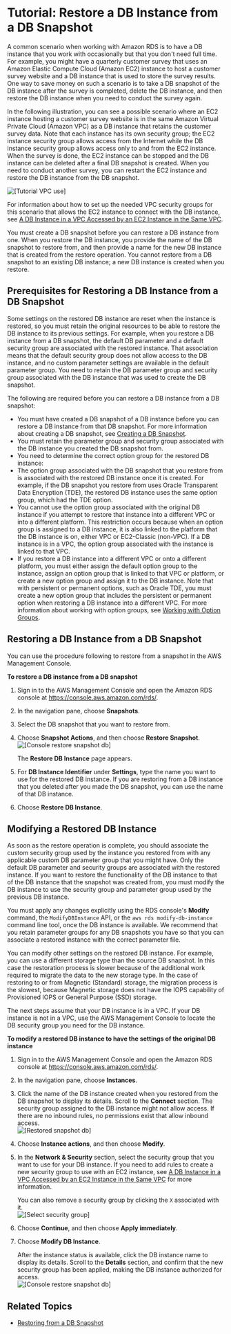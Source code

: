 # Tutorial: Restore a DB Instance from a DB Snapshot<a name="CHAP_Tutorials.RestoringFromSnapshot"></a>

A common scenario when working with Amazon RDS is to have a DB instance that you work with occasionally but that you don't need full time\. For example, you might have a quarterly customer survey that uses an Amazon Elastic Compute Cloud \(Amazon EC2\) instance to host a customer survey website and a DB instance that is used to store the survey results\. One way to save money on such a scenario is to take a DB snapshot of the DB instance after the survey is completed, delete the DB instance, and then restore the DB instance when you need to conduct the survey again\. 

In the following illustration, you can see a possible scenario where an EC2 instance hosting a customer survey website is in the same Amazon Virtual Private Cloud \(Amazon VPC\) as a DB instance that retains the customer survey data\. Note that each instance has its own security group; the EC2 instance security group allows access from the Internet while the DB instance security group allows access only to and from the EC2 instance\. When the survey is done, the EC2 instance can be stopped and the DB instance can be deleted after a final DB snapshot is created\. When you need to conduct another survey, you can restart the EC2 instance and restore the DB instance from the DB snapshot\. 

![\[Tutorial VPC use\]](http://docs.aws.amazon.com/AmazonRDS/latest/UserGuide/images/tut-restoring1.png)

For information about how to set up the needed VPC security groups for this scenario that allows the EC2 instance to connect with the DB instance, see [A DB Instance in a VPC Accessed by an EC2 Instance in the Same VPC](USER_VPC.Scenarios.md#USER_VPC.Scenario1)\. 

 You must create a DB snapshot before you can restore a DB instance from one\. When you restore the DB instance, you provide the name of the DB snapshot to restore from, and then provide a name for the new DB instance that is created from the restore operation\. You cannot restore from a DB snapshot to an existing DB instance; a new DB instance is created when you restore\. 

## Prerequisites for Restoring a DB Instance from a DB Snapshot<a name="CHAP_Tutorials.RestoringFromSnapshot.Prerequisites"></a>

Some settings on the restored DB instance are reset when the instance is restored, so you must retain the original resources to be able to restore the DB instance to its previous settings\. For example, when you restore a DB instance from a DB snapshot, the default DB parameter and a default security group are associated with the restored instance\. That association means that the default security group does not allow access to the DB instance, and no custom parameter settings are available in the default parameter group\. You need to retain the DB parameter group and security group associated with the DB instance that was used to create the DB snapshot\. 

The following are required before you can restore a DB instance from a DB snapshot: 
+ You must have created a DB snapshot of a DB instance before you can restore a DB instance from that DB snapshot\. For more information about creating a DB snapshot, see [Creating a DB Snapshot](USER_CreateSnapshot.md)\. 
+ You must retain the parameter group and security group associated with the DB instance you created the DB snapshot from\. 
+  You need to determine the correct option group for the restored DB instance: 
  + The option group associated with the DB snapshot that you restore from is associated with the restored DB instance once it is created\. For example, if the DB snapshot you restore from uses Oracle Transparent Data Encryption \(TDE\), the restored DB instance uses the same option group, which had the TDE option\. 
  + You cannot use the option group associated with the original DB instance if you attempt to restore that instance into a different VPC or into a different platform\. This restriction occurs because when an option group is assigned to a DB instance, it is also linked to the platform that the DB instance is on, either VPC or EC2\-Classic \(non\-VPC\)\. If a DB instance is in a VPC, the option group associated with the instance is linked to that VPC\. 
  +  If you restore a DB instance into a different VPC or onto a different platform, you must either assign the default option group to the instance, assign an option group that is linked to that VPC or platform, or create a new option group and assign it to the DB instance\. Note that with persistent or permanent options, such as Oracle TDE, you must create a new option group that includes the persistent or permanent option when restoring a DB instance into a different VPC\. For more information about working with option groups, see [Working with Option Groups](USER_WorkingWithOptionGroups.md)\. 

## Restoring a DB Instance from a DB Snapshot<a name="CHAP_Tutorials.RestoringFromSnapshot.Steps"></a>

You can use the procedure following to restore from a snapshot in the AWS Management Console\. 

**To restore a DB instance from a DB snapshot**

1. Sign in to the AWS Management Console and open the Amazon RDS console at [https://console\.aws\.amazon\.com/rds/](https://console.aws.amazon.com/rds/)\.

1. In the navigation pane, choose **Snapshots**\.

1. Select the DB snapshot that you want to restore from\. 

1. Choose **Snapshot Actions**, and then choose **Restore Snapshot**\.  
![\[Console restore snapshot db\]](http://docs.aws.amazon.com/AmazonRDS/latest/UserGuide/images/tut-restoring2.png)

   The **Restore DB Instance** page appears\.

1. For **DB Instance Identifier** under **Settings**, type the name you want to use for the restored DB instance\. If you are restoring from a DB instance that you deleted after you made the DB snapshot, you can use the name of that DB instance\.

1. Choose **Restore DB Instance**\.

## Modifying a Restored DB Instance<a name="CHAP_Tutorials.RestoringFromSnapshot.Modifying"></a>

As soon as the restore operation is complete, you should associate the custom security group used by the instance you restored from with any applicable custom DB parameter group that you might have\. Only the default DB parameter and security groups are associated with the restored instance\. If you want to restore the functionality of the DB instance to that of the DB instance that the snapshot was created from, you must modify the DB instance to use the security group and parameter group used by the previous DB instance\. 

You must apply any changes explicitly using the RDS console's **Modify** command, the `ModifyDBInstance` API, or the `aws rds modify-db-instance` command line tool, once the DB instance is available\. We recommend that you retain parameter groups for any DB snapshots you have so that you can associate a restored instance with the correct parameter file\. 

You can modify other settings on the restored DB instance\. For example, you can use a different storage type than the source DB snapshot\. In this case the restoration process is slower because of the additional work required to migrate the data to the new storage type\. In the case of restoring to or from Magnetic \(Standard\) storage, the migration process is the slowest, because Magnetic storage does not have the IOPS capability of Provisioned IOPS or General Purpose \(SSD\) storage\. 

 The next steps assume that your DB instance is in a VPC\. If your DB instance is not in a VPC, use the AWS Management Console to locate the DB security group you need for the DB instance\. 

**To modify a restored DB instance to have the settings of the original DB instance**

1. Sign in to the AWS Management Console and open the Amazon RDS console at [https://console\.aws\.amazon\.com/rds/](https://console.aws.amazon.com/rds/)\.

1. In the navigation pane, choose **Instances**\.

1. Click the name of the DB instance created when you restored from the DB snapshot to display its details\. Scroll to the **Connect** section\. The security group assigned to the DB instance might not allow access\. If there are no inbound rules, no permissions exist that allow inbound access\.   
![\[Restored snapshot db\]](http://docs.aws.amazon.com/AmazonRDS/latest/UserGuide/images/tut-restoring25.png)

1. Choose **Instance actions**, and then choose **Modify**\. 

1. In the **Network & Security** section, select the security group that you want to use for your DB instance\. If you need to add rules to create a new security group to use with an EC2 instance, see [A DB Instance in a VPC Accessed by an EC2 Instance in the Same VPC](USER_VPC.Scenarios.md#USER_VPC.Scenario1) for more information\. 

   You can also remove a security group by clicking the `X` associated with it\.  
![\[Select security group\]](http://docs.aws.amazon.com/AmazonRDS/latest/UserGuide/images/tut-restoring3.png)

1. Choose **Continue**, and then choose **Apply immediately**\. 

1. Choose **Modify DB Instance**\. 

   After the instance status is available, click the DB instance name to display its details\. Scroll to the **Details** section, and confirm that the new security group has been applied, making the DB instance authorized for access\.   
![\[Console restore snapshot db\]](http://docs.aws.amazon.com/AmazonRDS/latest/UserGuide/images/tut-restoring4.png)

## Related Topics<a name="CHAP_Tutorials.RestoringFromSnapshot.Related"></a>
+ [Restoring from a DB Snapshot](USER_RestoreFromSnapshot.md)